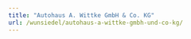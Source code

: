 ```yaml
---
title: "Autohaus A. Wittke GmbH & Co. KG"
url: /wunsiedel/autohaus-a-wittke-gmbh-und-co-kg/
---
```

